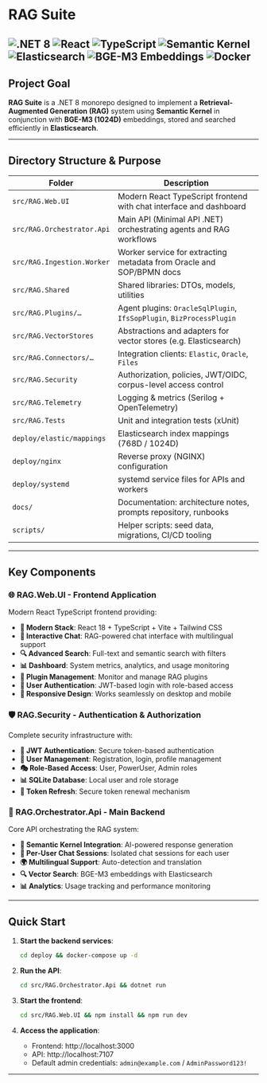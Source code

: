 # RAG Suite

![.NET 8](https://img.shields.io/badge/.NET-8-blueviolet?style=for-the-badge&logo=dotnet)
![React](https://img.shields.io/badge/React-18-blue?style=for-the-badge&logo=react)
![TypeScript](https://img.shields.io/badge/TypeScript-5-blue?style=for-the-badge&logo=typescript)
![Semantic Kernel](https://img.shields.io/badge/Semantic-Kernel-lightgrey?style=for-the-badge&logo=microsoft)
![Elasticsearch](https://img.shields.io/badge/Elasticsearch-orange?style=for-the-badge&logo=elasticsearch)
![BGE-M3 Embeddings](https://img.shields.io/badge/BGE--M3-1024D-green?style=for-the-badge)
![Docker](https://img.shields.io/badge/Docker-blue?style=for-the-badge&logo=docker)
---

## Project Goal

**RAG Suite** is a .NET 8 monorepo designed to implement a **Retrieval-Augmented Generation (RAG)** system using **Semantic Kernel** in conjunction with **BGE-M3 (1024D)** embeddings, stored and searched efficiently in **Elasticsearch**.

---

## Directory Structure & Purpose

| Folder                         | Description                                                                 |
|--------------------------------|-----------------------------------------------------------------------------|
| `src/RAG.Web.UI`               | Modern React TypeScript frontend with chat interface and dashboard          |
| `src/RAG.Orchestrator.Api`     | Main API (Minimal API .NET) orchestrating agents and RAG workflows          |
| `src/RAG.Ingestion.Worker`     | Worker service for extracting metadata from Oracle and SOP/BPMN docs        |
| `src/RAG.Shared`               | Shared libraries: DTOs, models, utilities                                   |
| `src/RAG.Plugins/…`            | Agent plugins: `OracleSqlPlugin`, `IfsSopPlugin`, `BizProcessPlugin`       |
| `src/RAG.VectorStores`         | Abstractions and adapters for vector stores (e.g. Elasticsearch)            |
| `src/RAG.Connectors/…`         | Integration clients: `Elastic`, `Oracle`, `Files`                           |
| `src/RAG.Security`             | Authorization, policies, JWT/OIDC, corpus-level access control              |
| `src/RAG.Telemetry`            | Logging & metrics (Serilog + OpenTelemetry)                                |
| `src/RAG.Tests`                | Unit and integration tests (xUnit)                                         |
| `deploy/elastic/mappings`      | Elasticsearch index mappings (768D / 1024D)                                 |
| `deploy/nginx`                 | Reverse proxy (NGINX) configuration                                         |
| `deploy/systemd`               | systemd service files for APIs and workers                                  |
| `docs/`                        | Documentation: architecture notes, prompts repository, runbooks             |
| `scripts/`                     | Helper scripts: seed data, migrations, CI/CD tooling                        |

---

## Key Components

### 🌐 RAG.Web.UI - Frontend Application

Modern React TypeScript frontend providing:

* **🚀 Modern Stack**: React 18 + TypeScript + Vite + Tailwind CSS
* **💬 Interactive Chat**: RAG-powered chat interface with multilingual support
* **🔍 Advanced Search**: Full-text and semantic search with filters
* **📊 Dashboard**: System metrics, analytics, and usage monitoring
* **🔌 Plugin Management**: Monitor and manage RAG plugins
* **👤 User Authentication**: JWT-based login with role-based access
* **📱 Responsive Design**: Works seamlessly on desktop and mobile

### 🛡️ RAG.Security - Authentication & Authorization

Complete security infrastructure with:

* **🔐 JWT Authentication**: Secure token-based authentication
* **👥 User Management**: Registration, login, profile management
* **🎭 Role-Based Access**: User, PowerUser, Admin roles
* **📊 SQLite Database**: Local user and role storage
* **🔄 Token Refresh**: Secure token renewal mechanism

### 🤖 RAG.Orchestrator.Api - Main Backend

Core API orchestrating the RAG system:

* **🧠 Semantic Kernel Integration**: AI-powered response generation
* **💬 Per-User Chat Sessions**: Isolated chat sessions for each user
* **🌍 Multilingual Support**: Auto-detection and translation
* **🔍 Vector Search**: BGE-M3 embeddings with Elasticsearch
* **📊 Analytics**: Usage tracking and performance monitoring

---

## Quick Start

1. **Start the backend services**:
   ```bash
   cd deploy && docker-compose up -d
   ```

2. **Run the API**:
   ```bash
   cd src/RAG.Orchestrator.Api && dotnet run
   ```

3. **Start the frontend**:
   ```bash
   cd src/RAG.Web.UI && npm install && npm run dev
   ```

4. **Access the application**:
   - Frontend: http://localhost:3000
   - API: http://localhost:7107
   - Default admin credentials: `admin@example.com` / `AdminPassword123!`

---



